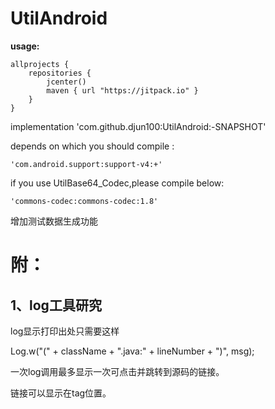 # UtilAndroid
**usage:**

    allprojects {
    	repositories {
    		jcenter()
    		maven { url "https://jitpack.io" }
    	}
    }

implementation 'com.github.djun100:UtilAndroid:-SNAPSHOT'

depends on which you should compile :

    'com.android.support:support-v4:+'

if you use UtilBase64_Codec,please compile below:

    'commons-codec:commons-codec:1.8'

增加测试数据生成功能
# 附：
## 1、log工具研究

log显示打印出处只需要这样

Log.w("(" + className + ".java:" + lineNumber + ")", msg);

一次log调用最多显示一次可点击并跳转到源码的链接。

链接可以显示在tag位置。